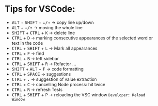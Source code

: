 # Tips for VSCode:

- <kbd>ALT</kbd> + <kbd>SHIFT</kbd> + <kbd>↓/↑</kbd> -> copy line up/down
- <kbd>ALT</kbd> + <kbd>↓/↑</kbd> -> moving the whole line
- <kbd>SHIFT</kbd> + <kbd>CTRL</kbd> + <kbd>K</kbd> -> delete line
- <kbd>CTRL</kbd> + <kbd>D</kbd> -> marking consecutive appearances of the selected word or text in the code
- <kbd>CTRL</kbd> + <kbd>SHIFT</kbd> + <kbd>L</kbd> -> Mark all appearances
- <kbd>CTRL</kbd> + <kbd>F</kbd> -> find
- <kbd>CTRL</kbd> + <kbd>B</kbd> -> left sidebar
- <kbd>CTRL</kbd> + <kbd>SHIFT</kbd> + <kbd>R</kbd> -> Refactor ...
- <kbd>SHIFT</kbd> + <kbd>ALT</kbd> + <kbd>F</kbd> -> code formatting
- <kbd>CTRL</kbd> + <kbd>SPACE</kbd> -> suggestions
- <kbd>CTRL</kbd> + <kbd>.</kbd> -> suggestion of value extraction
- <kbd>CTRL</kbd> + <kbd>C</kbd> -> cancelling Node process: hit twice
- <kbd>CTRL</kbd> + <kbd>R</kbd> -> refresh Tests
- <kbd>CTRL</kbd> + <kbd>SHIFT</kbd> + <kbd>P</kbd> -> reloading the VSC window `Developer: Reload Window`
